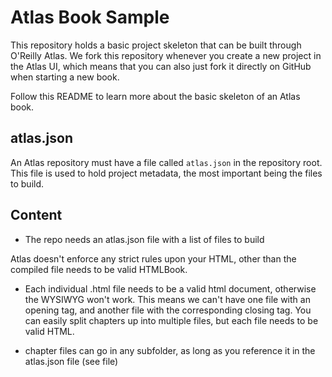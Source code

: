Atlas Book Sample
=================

This repository holds a basic project skeleton that can be built through O'Reilly Atlas. We fork this repository whenever you create a new project in the Atlas UI, which means that you can also just fork it directly on GitHub when starting a new book.

Follow this README to learn more about the basic skeleton of an Atlas book.


atlas.json
----------

An Atlas repository must have a file called `atlas.json` in the repository root. This file is used to hold project metadata, the most important being the files to build.


Content
-------









* The repo needs an atlas.json file with a list of files to build


Atlas doesn't enforce any strict rules upon your HTML, other than the compiled file needs to be valid HTMLBook.
* Each individual .html file needs to be a valid html document, otherwise the WYSIWYG won't work. This means we can't have one file with an opening tag, and another file with the corresponding closing tag. You can easily split chapters up into multiple files, but each file needs to be valid HTML.


* chapter files can go in any subfolder, as long as you reference it in the atlas.json file (see file)
